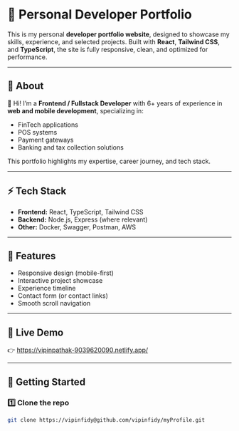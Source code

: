 # 🚀 Personal Developer Portfolio

This is my personal **developer portfolio website**, designed to showcase my skills, experience, and selected projects. Built with **React**, **Tailwind CSS**, and **TypeScript**, the site is fully responsive, clean, and optimized for performance.

---

## 📝 About

👋 Hi! I’m a **Frontend / Fullstack Developer** with 6+ years of experience in **web and mobile development**, specializing in:

- FinTech applications  
- POS systems  
- Payment gateways  
- Banking and tax collection solutions  

This portfolio highlights my expertise, career journey, and tech stack.

---

## ⚡ Tech Stack

- **Frontend:** React, TypeScript, Tailwind CSS  
- **Backend:** Node.js, Express (where relevant)  
- **Other:** Docker, Swagger, Postman, AWS  

---

## 🌟 Features

- Responsive design (mobile-first)  
- Interactive project showcase  
- Experience timeline  
- Contact form (or contact links)  
- Smooth scroll navigation  

---

## 🚀 Live Demo

👉 https://vipinpathak-9039620090.netlify.app/  

---

## 📂 Getting Started

### 1️⃣ Clone the repo
```bash
git clone https://vipinfidy@github.com/vipinfidy/myProfile.git
